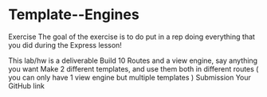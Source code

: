 # Template--Engines
Exercise
The goal of the exercise is to do put in a rep doing everything that you did during the Express lesson!

This lab/hw is a deliverable
Build 10 Routes and a view engine, say anything you want
Make 2 different templates, and use them both in different routes ( you can only have 1 view engine but multiple templates )
Submission
Your GitHub link